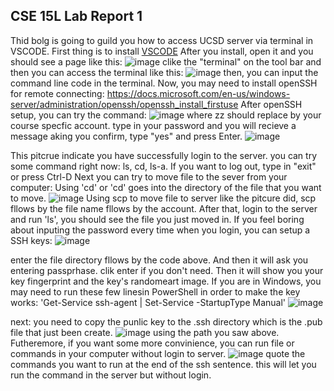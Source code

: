 ## CSE 15L Lab Report 1

Thid bolg is going to guild you how to access UCSD server via terminal in VSCODE.
First thing is to install [VSCODE](https://code.visualstudio.com/)
After you install, open it and you should see a page like this:
![image](https://user-images.githubusercontent.com/46364362/149471159-d59ad599-57b9-4963-8aab-ab5d46ccb578.png)
clike the "terminal" on the tool bar and then you can access the terminal like this:
![image](https://user-images.githubusercontent.com/46364362/149471279-3dea224c-896c-48c9-88e3-2c4e8b4147c3.png)
then, you can input the command line code in the terminal.
Now, you may need to install openSSH for remote connecting: https://docs.microsoft.com/en-us/windows-server/administration/openssh/openssh_install_firstuse
After openSSH setup, you can try the command:
![image](https://user-images.githubusercontent.com/46364362/149472737-dff43ddf-8d76-4b83-9b23-50f16388e907.png)
where zz should replace by your course specfic account.
type in your password and you will recieve a message aking you confirm, type "yes" and press Enter.
![image](https://user-images.githubusercontent.com/46364362/149473631-08610ae9-bf3e-4fde-94d5-60c4dac232d1.png)

This pitcrue indicate you have successfully login to the server.
you can try some command right now: ls, cd, ls-a. If you want to log out, type in "exit" or press Ctrl-D
Next you can try to move file to the sever from your computer:
Using 'cd' or 'cd' goes into the directory of the file that you want to move.
![image](https://user-images.githubusercontent.com/46364362/149475957-358436b6-c773-4f88-8394-05fc9ba4357b.png)
Using scp to move file to server like the pitcure did, scp fllows by the file name fllows by the account.
After that, login to the server and run 'ls', you should see the file you just moved in.
If you feel boring about inputing the password every time when you login, you can setup a SSH keys:
![image](https://user-images.githubusercontent.com/46364362/149482006-b624ac89-80ba-4365-988c-46323ca47560.png)

enter the file directory fllows by the code above. And then it will ask you entering passprhase.
clik enter if you don't need.
Then it will show you your key fingerprint and the key's randomeart image.
If you are in Windows, you may need to run these few linesin PowerShell in order to make the key works:
'Get-Service ssh-agent | Set-Service -StartupType Manual'
![image](https://user-images.githubusercontent.com/46364362/149487559-47f1829c-cf19-4368-93b5-54e932551e8e.png)

next:
you need to copy the punlic key to the .ssh directory which is the .pub file that just been create.
![image](https://user-images.githubusercontent.com/46364362/149489194-08c1235f-e943-4d68-938b-7e8bcc39d2bb.png)
using the path you saw above.
Futheremore, if you want some more convinience, you can run file or commands in your computer without login to server.
![image](https://user-images.githubusercontent.com/46364362/149489882-beae9816-06f7-4cf0-8c5b-29d918461373.png)
quote the commands you want to run at the end of the ssh sentence. this will let you run the command in the server but without login.
